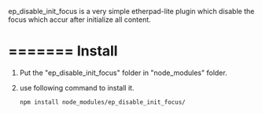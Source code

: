 ep_disable_init_focus is a very simple etherpad-lite plugin which disable the focus which accur after initialize all content. 

=======
Install
=======
1. Put the "ep_disable_init_focus" folder in "node_modules" folder.
2. use following command to install it.

       npm install node_modules/ep_disable_init_focus/